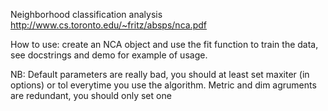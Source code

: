 Neighborhood classification analysis
http://www.cs.toronto.edu/~fritz/absps/nca.pdf

How to use:
create an NCA object and use the fit function to train the data, see docstrings and demo for example of usage.

NB:
Default parameters are really bad, you should at least set maxiter (in options) or tol everytime you use the algorithm.
Metric and dim agruments are redundant, you should only set one